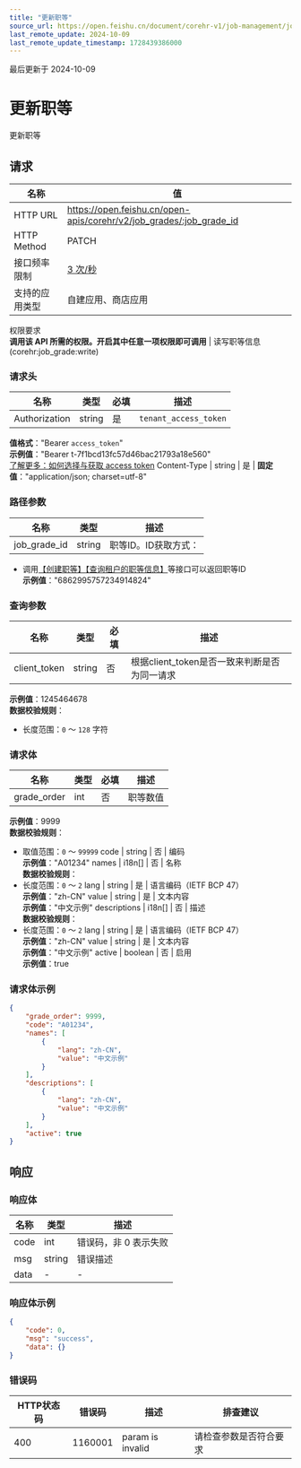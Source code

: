 ```yaml
---
title: "更新职等"
source_url: https://open.feishu.cn/document/corehr-v1/job-management/job_grade/patch
last_remote_update: 2024-10-09
last_remote_update_timestamp: 1728439386000
---
```

最后更新于 2024-10-09

# 更新职等

更新职等

## 请求
名称 | 值
---|---
HTTP URL | https://open.feishu.cn/open-apis/corehr/v2/job_grades/:job_grade_id
HTTP Method | PATCH
接口频率限制 | [3 次/秒](https://open.feishu.cn/document/ukTMukTMukTM/uUzN04SN3QjL1cDN)
支持的应用类型 | 自建应用、商店应用
权限要求  
            **调用该 API 所需的权限。开启其中任意一项权限即可调用** | 读写职等信息(corehr:job_grade:write)

### 请求头

名称 | 类型 | 必填 | 描述
--- | --- | --- | ---
Authorization | string | 是 | `tenant_access_token`  
**值格式**："Bearer `access_token`"  
**示例值**："Bearer t-7f1bcd13fc57d46bac21793a18e560"  
[了解更多：如何选择与获取 access token](https://open.feishu.cn/document/uAjLw4CM/ugTN1YjL4UTN24CO1UjN/trouble-shooting/how-to-choose-which-type-of-token-to-use)
Content-Type | string | 是 | **固定值**："application/json; charset=utf-8"

### 路径参数

名称 | 类型 | 描述
--- | --- | ---
job_grade_id | string | 职等ID。ID获取方式：  
- 调用[【创建职等】](https://open.feishu.cn/document/uAjLw4CM/ukTMukTMukTM/corehr-v2/job_grade/create)[【查询租户的职等信息】](https://open.feishu.cn/document/uAjLw4CM/ukTMukTMukTM/corehr-v2/job_grade/query)等接口可以返回职等ID  
**示例值**："6862995757234914824"

### 查询参数

名称 | 类型 | 必填 | 描述
--- | --- | --- | ---
client_token | string | 否 | 根据client_token是否一致来判断是否为同一请求  
**示例值**：1245464678  
**数据校验规则**：  
- 长度范围：`0` ～ `128` 字符

### 请求体

名称 | 类型 | 必填 | 描述
--- | --- | --- | ---
grade_order | int | 否 | 职等数值  
**示例值**：9999  
**数据校验规则**：  
- 取值范围：`0` ～ `99999`
code | string | 否 | 编码  
**示例值**："A01234"
names | i18n\[\] | 否 | 名称  
**数据校验规则**：  
- 长度范围：`0` ～ `2`
lang | string | 是 | 语言编码（IETF BCP 47）  
**示例值**："zh-CN"
value | string | 是 | 文本内容  
**示例值**："中文示例"
descriptions | i18n\[\] | 否 | 描述  
**数据校验规则**：  
- 长度范围：`0` ～ `2`
lang | string | 是 | 语言编码（IETF BCP 47）  
**示例值**："zh-CN"
value | string | 是 | 文本内容  
**示例值**："中文示例"
active | boolean | 否 | 启用  
**示例值**：true

### 请求体示例
```json
{
    "grade_order": 9999,
    "code": "A01234",
    "names": [
        {
            "lang": "zh-CN",
            "value": "中文示例"
        }
    ],
    "descriptions": [
        {
            "lang": "zh-CN",
            "value": "中文示例"
        }
    ],
    "active": true
}
```

## 响应

### 响应体

名称 | 类型 | 描述
--- | --- | ---
code | int | 错误码，非 0 表示失败
msg | string | 错误描述
data | \- | \-

### 响应体示例
```json
{
    "code": 0,
    "msg": "success",
    "data": {}
}
```

### 错误码

HTTP状态码 | 错误码 | 描述 | 排查建议
--- | --- | --- | ---
400 | 1160001 | param is invalid | 请检查参数是否符合要求
